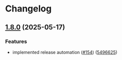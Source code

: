 # Changelog

## [1.8.0](https://github.com/bensteUEM/ChurchToolsAPI/compare/1.7.3...v1.8.0) (2025-05-17)


### Features

* implemented release automation ([#154](https://github.com/bensteUEM/ChurchToolsAPI/issues/154)) ([5496625](https://github.com/bensteUEM/ChurchToolsAPI/commit/5496625d1d1e92fed4b72d13aab6cb807941c4cf))
